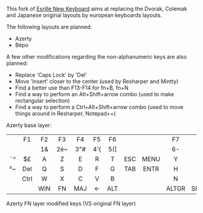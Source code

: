This fork of [Esrille New Keyboard](https://github.com/esrille/new-keyboard) aims at replacing the Dvorak, Colemak and Japanese original layouts by european keyboards layouts.  


The following layouts are planned:
 - Azerty
 - Bépo
 
 
A few other modifications regarding the non-alphanumeric keys are also planned:
 - Replace 'Caps Lock' by 'Del'
 - Move 'Insert' closer to the center (used by Resharper and Mintty)
 - Find a better use than F13-F14 for fn+B, fn+N
 - Find a way to perform an Alt+Shift+arrow combo (used to make rectangular selection)
 - Find a way to perform a Ctrl+Alt+Shift+arrow combo (used to move things around in Resharper, Notepad++)

Azerty base layer:

|      |      |      |      |      |      |      |      |      |      |      |      |      |      |      |      |
|:----:|:----:|:----:|:----:|:----:|:----:|:----:|:----:|:----:|:----:|:----:|:----:|:----:|:----:|:----:|:----:|
|      |  F1  |  F2  |  F3  |  F4  |  F5  |  F6  |      |      |  F7  |  F8  |  F9  |  F10 |  F11 |  F12 |      |
|      |      |  1&  |  2é~ |  3"# |  4'{ |  5([ |      |      |  6-| |  7è  |  8_\ |  9ç^ |  0à@ |      |      |
|  ¨^  |  $£  |   A  |   Z  |   E  |   R  |   T  |  ESC | MENU |   Y  |   U  |   I  |   O  |   P  |  °)] |  +=} |
|  ²~  |  Del |   Q  |   S  |   D  |   F  |   G  |  TAB | ENTR |   H  |   J  |   K  |   L  |   M  |  %ù  |  µ*  |
|      | Ctrl |   W  |   X  |   C  |   V  |   B  |      |      |   N  |  ?,  |  .;  |  /:  |  §!  | Ctrl |      |
|      |      |  WIN |  FN  |  MAJ |   <- |  ALT |      |      | ALTGR| SPACE|  MAJ |  FN  |  WIN |      |      |
  
  
Azerty FN layer modified keys (VS original FN layer)